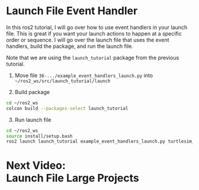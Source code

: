# Launch File Event Handler
In this ros2 tutorial, I will go over how to use event handlers in your launch file. This is great if you want your launch actions to happen at a specific order or sequence. I will go over the launch file that uses the event handlers, build the package, and run the launch file. 

Note that we are using the `launch_tutorial` package from the previous tutorial. 

1. Move file `36-.../example_event_handlers_launch.py` into `~/ros2_ws/src/launch_tutorial/launch`

2. Build package
```bash
cd ~/ros2_ws
colcon build --packages-select launch_tutorial
```

3. Run launch file 
```bash
cd ~/ros2_ws
source install/setup.bash
ros2 launch launch_tutorial example_event_handlers_launch.py turtlesim_ns:='turtlesim3' use_provided_red:='True' new_background_r:=200
```

# Next Video:<br>Launch File Large Projects